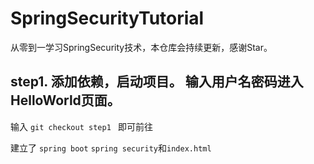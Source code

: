 # SpringSecurityTutorial
从零到一学习SpringSecurity技术，本仓库会持续更新，感谢Star。

## step1. 添加依赖，启动项目。 输入用户名密码进入HelloWorld页面。  

输入  ```git checkout step1 ``` 即可前往

建立了 ```spring boot``` ```spring security```和```index.html```